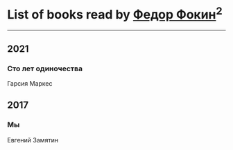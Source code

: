 # List of books read by [Федор Фокин](https://my.mail.ru/mail/fedor.fokin.1997/)<sup>2</sup>
---

## 2021

### Сто лет одиночества
Гарсия Маркес



## 2017

### Мы
Евгений Замятин



